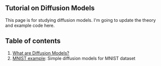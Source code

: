 ## Tutorial on Diffusion Models
This page is for studying diffusion models. I'm going to update the theory and example code here.

## Table of contents
1. [What are Diffusion Models?](https://github.com/phykn/diffusion_models_tutorial/tree/main/00_diffusion_models_explain)
2. [MNIST example](https://github.com/phykn/diffusion_models_tutorial/tree/main/01_diffusion_models_mnist): Simple diffusion models for MNIST dataset
